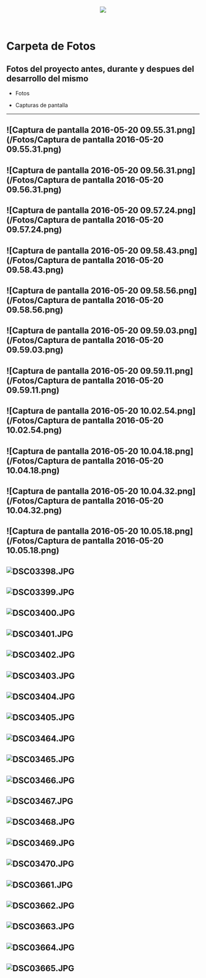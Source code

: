 <br/>
<p align="center">
  <img src="https://avatars2.githubusercontent.com/u/15052789?v=3&s=200">
</p>
<br/>

# Carpeta de Fotos

## Fotos del proyecto antes, durante y despues del desarrollo del mismo

* Fotos

* Capturas de pantalla

---
![Captura de pantalla 2016-05-20 09.55.31.png](/Fotos/Captura de pantalla 2016-05-20 09.55.31.png)
---
![Captura de pantalla 2016-05-20 09.56.31.png](/Fotos/Captura de pantalla 2016-05-20 09.56.31.png)
---
![Captura de pantalla 2016-05-20 09.57.24.png](/Fotos/Captura de pantalla 2016-05-20 09.57.24.png)
---
![Captura de pantalla 2016-05-20 09.58.43.png](/Fotos/Captura de pantalla 2016-05-20 09.58.43.png)
---
![Captura de pantalla 2016-05-20 09.58.56.png](/Fotos/Captura de pantalla 2016-05-20 09.58.56.png)
---
![Captura de pantalla 2016-05-20 09.59.03.png](/Fotos/Captura de pantalla 2016-05-20 09.59.03.png)
---
![Captura de pantalla 2016-05-20 09.59.11.png](/Fotos/Captura de pantalla 2016-05-20 09.59.11.png)
---
![Captura de pantalla 2016-05-20 10.02.54.png](/Fotos/Captura de pantalla 2016-05-20 10.02.54.png)
---
![Captura de pantalla 2016-05-20 10.04.18.png](/Fotos/Captura de pantalla 2016-05-20 10.04.18.png)
---
![Captura de pantalla 2016-05-20 10.04.32.png](/Fotos/Captura de pantalla 2016-05-20 10.04.32.png)
---
![Captura de pantalla 2016-05-20 10.05.18.png](/Fotos/Captura de pantalla 2016-05-20 10.05.18.png)
---
![DSC03398.JPG](/Fotos/DSC03398.JPG)
---
![DSC03399.JPG](/Fotos/DSC03399.JPG)
---
![DSC03400.JPG](/Fotos/DSC03400.JPG)
---
![DSC03401.JPG](/Fotos/DSC03401.JPG)
---
![DSC03402.JPG](/Fotos/DSC03402.JPG)
---
![DSC03403.JPG](/Fotos/DSC03403.JPG)
---
![DSC03404.JPG](/Fotos/DSC03404.JPG)
---
![DSC03405.JPG](/Fotos/DSC03405.JPG)
---
![DSC03464.JPG](/Fotos/DSC03464.JPG)
---
![DSC03465.JPG](/Fotos/DSC03465.JPG)
---
![DSC03466.JPG](/Fotos/DSC03466.JPG)
---
![DSC03467.JPG](/Fotos/DSC03467.JPG)
---
![DSC03468.JPG](/Fotos/DSC03468.JPG)
---
![DSC03469.JPG](/Fotos/DSC03469.JPG)
---
![DSC03470.JPG](/Fotos/DSC03470.JPG)
---
![DSC03661.JPG](/Fotos/DSC03661.JPG)
---
![DSC03662.JPG](/Fotos/DSC03662.JPG)
---
![DSC03663.JPG](/Fotos/DSC03663.JPG)
---
![DSC03664.JPG](/Fotos/DSC03664.JPG)
---
![DSC03665.JPG](/Fotos/DSC03665.JPG)
---
